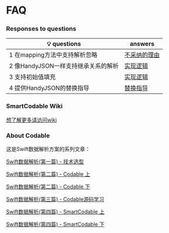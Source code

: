 # FAQ



### Responses to questions

| 💡 questions                         | answers                                                      |
| ----------------------------------- | ------------------------------------------------------------ |
| 1 在mapping方法中支持解析忽略       | [不采纳的理由](https://github.com/iAmMccc/SmartCodable/blob/main/Document/QA/QA1.md) |
| 2 像HandyJSON一样支持继承关系的解析 | [实现逻辑](https://github.com/iAmMccc/SmartCodable/blob/main/Document/QA/QA2.md) |
| 3 支持初始值填充                    | [实现逻辑](https://github.com/iAmMccc/SmartCodable/blob/main/Document/QA/QA3.md) |
| 4 提供HandyJSON的替换指导           | [替换指导](https://github.com/iAmMccc/SmartCodable/blob/main/Document/README/CompareWithHandyJSON.md) |





### SmartCodable Wiki

[想了解更多请访问wiki](https://github.com/iAmMccc/SmartCodable/wiki)





### About Codable

这是Swift数据解析方案的系列文章：

[Swift数据解析(第一篇) - 技术选型](https://juejin.cn/post/7288517000581070902)

[Swift数据解析(第二篇) - Codable 上](https://juejin.cn/post/7288517000581087286)

[Swift数据解析(第二篇) - Codable 下](https://juejin.cn/post/7288517000581120054)

[Swift数据解析(第三篇) - Codable源码学习](https://juejin.cn/post/7288504491506090023)

[Swift数据解析(第四篇) - SmartCodable 上](https://juejin.cn/post/7288513881735151670)

[Swift数据解析(第四篇) - SmartCodable 下](https://juejin.cn/post/7288517000581169206)

